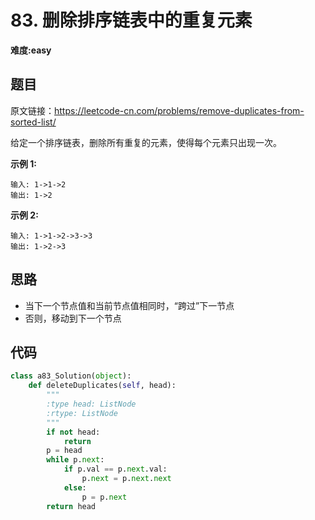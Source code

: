 # 83. 删除排序链表中的重复元素
**难度:easy**
## 题目
原文链接：https://leetcode-cn.com/problems/remove-duplicates-from-sorted-list/

给定一个排序链表，删除所有重复的元素，使得每个元素只出现一次。

**示例 1:**
```
输入: 1->1->2
输出: 1->2
```
**示例 2:**
```
输入: 1->1->2->3->3
输出: 1->2->3
```

## 思路
* 当下一个节点值和当前节点值相同时，“跨过”下一节点
* 否则，移动到下一个节点

## 代码
```python
class a83_Solution(object):
    def deleteDuplicates(self, head):
        """
        :type head: ListNode
        :rtype: ListNode
        """
        if not head:
            return
        p = head
        while p.next:
            if p.val == p.next.val:
                p.next = p.next.next
            else:
                p = p.next
        return head

```
